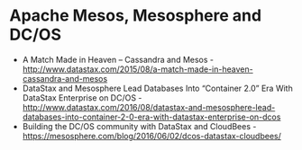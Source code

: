 # Apache Mesos, Mesosphere and DC/OS

* A Match Made in Heaven – Cassandra and Mesos - http://www.datastax.com/2015/08/a-match-made-in-heaven-cassandra-and-mesos
* DataStax and Mesosphere Lead Databases Into “Container 2.0” Era With DataStax Enterprise on DC/OS - http://www.datastax.com/2016/08/datastax-and-mesosphere-lead-databases-into-container-2-0-era-with-datastax-enterprise-on-dcos
* Building the DC/OS community with DataStax and CloudBees - https://mesosphere.com/blog/2016/06/02/dcos-datastax-cloudbees/
